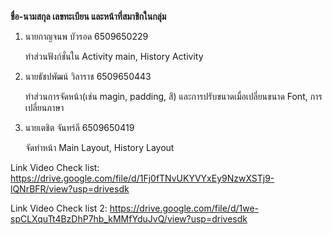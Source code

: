 **ชื่อ-นามสกุล เลขทะเบียน และหน้าที่สมาชิกในกลุ่ม**
1. นายกาญจนพ บัวรอด 6509650229

   ทำส่วนฟังก์ชั่นใน Activity main, History Activity
2. นายธัชปพัฒน์ วิลาราช 6509650443

   ทำส่วนการจัดหน้า(เช่น magin, padding, สี) และการปรับขนาดเมื่อเปลี่ยนขนาด Font, การเปลี่ยนภาษา
3. นายเตชิต จันทร์ลี 6509650419

   จัดทำหน้า Main Layout, History Layout

Link Video Check list: https://drive.google.com/file/d/1Fj0fTNvUKYVYxEy9NzwXSTj9-lQNrBFR/view?usp=drivesdk

Link Video Check list 2: https://drive.google.com/file/d/1we-spCLXquTt4BzDhP7hb_kMMfYduJvQ/view?usp=drivesdk
